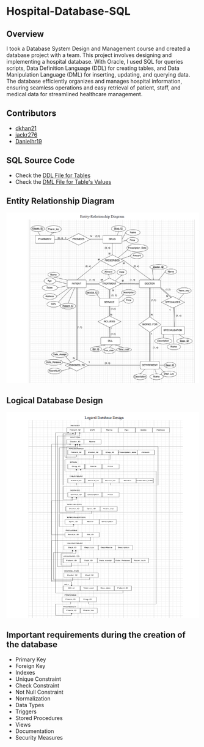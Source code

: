 # Hospital-Database-SQL

## Overview
I took a Database System Design and Management course and created a database project with a team.
This project involves designing and implementing a hospital database. With Oracle, I used SQL for queries scripts, Data Definition Language (DDL) for creating tables, and Data Manipulation Language (DML) for inserting, updating, and querying data. The database efficiently organizes and manages hospital information, ensuring seamless operations and easy retrieval of patient, staff, and medical data for streamlined healthcare management.

## Contributors
- [dkhan21](https://github.com/dkhan21)
- [jackr276](https://github.com/jackr276)
- [Danielhr19](https://github.com/Danielhr19)

## SQL Source Code
- Check the [DDL File for Tables](ProjectDDLStatements.sql)
- Check the [DML File for Table's Values](ProjectInsertionStatements.sql)

## Entity Relationship Diagram
![ERD](EntityRelationshipDiagram.png)

## Logical Database Design
![LDD](LogicalDatabaseDesign.png)


## Important requirements during the creation of the database
- Primary Key
- Foreign Key
- Indexes
- Unique Constraint
- Check Constraint
- Not Null Constraint
- Normalization
- Data Types
- Triggers
- Stored Procedures
- Views
- Documentation
- Security Measures
